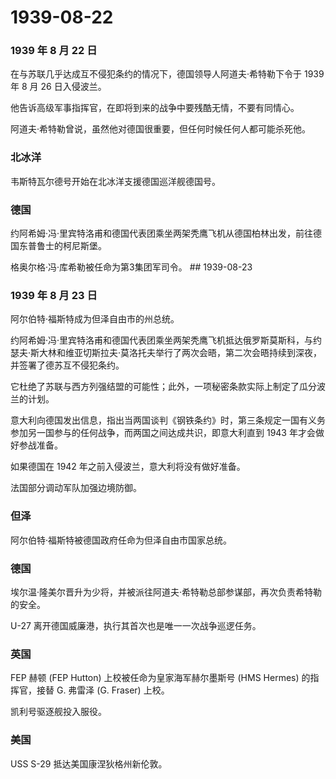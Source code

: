 # 1939-08-22

### 1939 年 8 月 22 日

在与苏联几乎达成互不侵犯条约的情况下，德国领导人阿道夫·希特勒下令于 1939
年 8 月 26 日入侵波兰。

他告诉高级军事指挥官，在即将到来的战争中要残酷无情，不要有同情心。

阿道夫·希特勒曾说，虽然他对德国很重要，但任何时候任何人都可能杀死他。

### 北冰洋

韦斯特瓦尔德号开始在北冰洋支援德国巡洋舰德国号。

### 德国

约阿希姆·冯·里宾特洛甫和德国代表团乘坐两架秃鹰飞机从德国柏林出发，前往德国东普鲁士的柯尼斯堡。

格奥尔格·冯·库希勒被任命为第3集团军司令。 \## 1939-08-23

### 1939 年 8 月 23 日

阿尔伯特·福斯特成为但泽自由市的州总统。

约阿希姆·冯·里宾特洛甫和德国代表团乘坐两架秃鹰飞机抵达俄罗斯莫斯科，与约瑟夫·斯大林和维亚切斯拉夫·莫洛托夫举行了两次会晤，第二次会晤持续到深夜，并签署了德苏互不侵犯条约。

它杜绝了苏联与西方列强结盟的可能性；此外，一项秘密条款实际上制定了瓜分波兰的计划。

意大利向德国发出信息，指出当两国谈判《钢铁条约》时，第三条规定一国有义务参加另一国参与的任何战争，而两国之间达成共识，即意大利直到
1943 年才会做好参战准备。

如果德国在 1942 年之前入侵波兰，意大利将没有做好准备。

法国部分调动军队加强边境防御。

### 但泽

阿尔伯特·福斯特被德国政府任命为但泽自由市国家总统。

### 德国

埃尔温·隆美尔晋升为少将，并被派往阿道夫·希特勒总部参谋部，再次负责希特勒的安全。

U-27 离开德国威廉港，执行其首次也是唯一一次战争巡逻任务。

### 英国

FEP 赫顿 (FEP Hutton) 上校被任命为皇家海军赫尔墨斯号 (HMS Hermes)
的指挥官，接替 G. 弗雷泽 (G. Fraser) 上校。

凯利号驱逐舰投入服役。

### 美国

USS S-29 抵达美国康涅狄格州新伦敦。